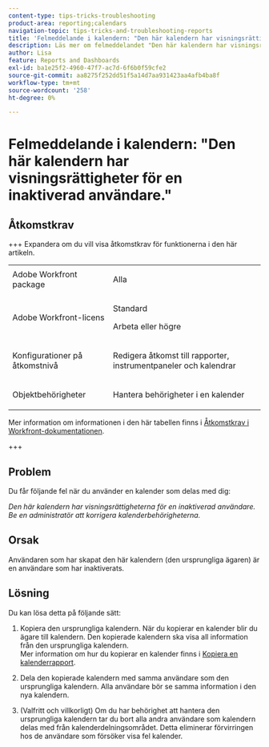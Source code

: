 ```yaml
---
content-type: tips-tricks-troubleshooting
product-area: reporting;calendars
navigation-topic: tips-tricks-and-troubleshooting-reports
title: 'Felmeddelande i kalendern: "Den här kalendern har visningsrättigheter för en inaktiverad användare."'
description: Läs mer om felmeddelandet "Den här kalendern har visningsrättigheter för en inaktiverad användare".
author: Lisa
feature: Reports and Dashboards
exl-id: ba1e25f2-4960-47f7-ac7d-6f6b0f59cfe2
source-git-commit: aa8275f252dd51f5a14d7aa931423aa4afb4ba8f
workflow-type: tm+mt
source-wordcount: '258'
ht-degree: 0%

---
```


# Felmeddelande i kalendern: &quot;Den här kalendern har visningsrättigheter för en inaktiverad användare.&quot;

## Åtkomstkrav

+++ Expandera om du vill visa åtkomstkrav för funktionerna i den här artikeln.

<table style="table-layout:auto"> 
 <col> 
 <col> 
 <tbody> 
  <tr> 
   <td role="rowheader">Adobe Workfront package</td> 
   <td> <p>Alla</p> </td> 
  </tr> 
  <tr> 
   <td role="rowheader">Adobe Workfront-licens</td> 
   <td> 
     <p>Standard</p>
     <p>Arbeta eller högre</p>
   </td> 
  </tr> 
  <tr> 
   <td role="rowheader">Konfigurationer på åtkomstnivå</td> 
   <td> <p>Redigera åtkomst till rapporter, instrumentpaneler och kalendrar</p> </td> 
  </tr> 
  <tr> 
   <td role="rowheader">Objektbehörigheter</td> 
   <td> <p>Hantera behörigheter i en kalender</p> </td> 
  </tr> 
 </tbody> 
</table>

Mer information om informationen i den här tabellen finns i [Åtkomstkrav i Workfront-dokumentationen](/help/quicksilver/administration-and-setup/add-users/access-levels-and-object-permissions/access-level-requirements-in-documentation.md).

+++

## Problem

Du får följande fel när du använder en kalender som delas med dig: 

*Den här kalendern har visningsrättigheterna för en inaktiverad användare. Be en administratör att korrigera kalenderbehörigheterna.*

## Orsak

Användaren som har skapat den här kalendern (den ursprungliga ägaren) är en användare som har inaktiverats. 

## Lösning

Du kan lösa detta på följande sätt:

1. Kopiera den ursprungliga kalendern. När du kopierar en kalender blir du ägare till kalendern. Den kopierade kalendern ska visa all information från den ursprungliga kalendern.\
   Mer information om hur du kopierar en kalender finns i [Kopiera en kalenderrapport](../../../reports-and-dashboards/reports/calendars/copy-a-calendar-report.md).

1. Dela den kopierade kalendern med samma användare som den ursprungliga kalendern. Alla användare bör se samma information i den nya kalendern.
1. (Valfritt och villkorligt) Om du har behörighet att hantera den ursprungliga kalendern tar du bort alla andra användare som kalendern delas med från kalenderdelningsområdet. Detta eliminerar förvirringen hos de användare som försöker visa fel kalender.
